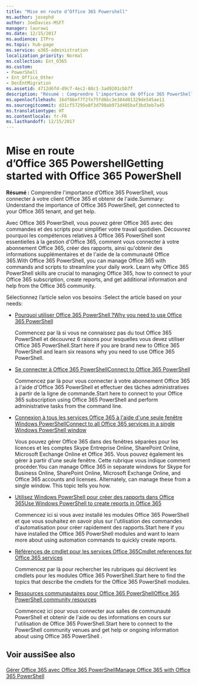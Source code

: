 ```yaml
---
title: "Mise en route d’Office 365 Powershell"
ms.author: josephd
author: JoeDavies-MSFT
manager: laurawi
ms.date: 12/15/2017
ms.audience: ITPro
ms.topic: hub-page
ms.service: o365-administration
localization_priority: Normal
ms.collection: Ent_O365
ms.custom:
- PowerShell
- Ent_Office_Other
- DecEntMigration
ms.assetid: 4712d6fd-d9c7-4ec2-88c1-3ad9201cbb7f
description: "Résumé : Comprendre l'importance de Office 365 PowerShell, vous connecter à votre client Office 365 et obtenir de l'aide."
ms.openlocfilehash: 16df86ef7f2fe75fd6bc3e384d01329de545ae11
ms.sourcegitcommit: d31cf57295e8f3d798ab971d405baf3bd3eb7a45
ms.translationtype: HT
ms.contentlocale: fr-FR
ms.lasthandoff: 12/15/2017
---
```

# <a name="getting-started-with-office-365-powershell"></a><span data-ttu-id="faadd-103">Mise en route d’Office 365 Powershell</span><span class="sxs-lookup"><span data-stu-id="faadd-103">Getting started with Office 365 PowerShell</span></span>

 <span data-ttu-id="faadd-104">**Résumé :** Comprendre l'importance d’Office 365 PowerShell, vous connecter à votre client Office 365 et obtenir de l'aide.</span><span class="sxs-lookup"><span data-stu-id="faadd-104">Summary: Understand the importance of Office 365 PowerShell, get connected to your Office 365 tenant, and get help.</span></span>
  
<span data-ttu-id="faadd-p101">Avec Office 365 PowerShell, vous pouvez gérer Office 365 avec des commandes et des scripts pour simplifier votre travail quotidien. Découvrez pourquoi les compétences relatives à Office 365 PowerShell sont essentielles à la gestion d'Office 365, comment vous connecter à votre abonnement Office 365, créer des rapports, ainsi qu'obtenir des informations supplémentaires et de l'aide de la communauté Office 365.</span><span class="sxs-lookup"><span data-stu-id="faadd-p101">With Office 365 PowerShell, you can manage Office 365 with commands and scripts to streamline your daily work. Learn why Office 365 PowerShell skills are crucial to managing Office 365, how to connect to your Office 365 subscription, create reports, and get additional information and help from the Office 365 community.</span></span>
  
<span data-ttu-id="faadd-107">Sélectionnez l’article selon vos besoins :</span><span class="sxs-lookup"><span data-stu-id="faadd-107">Select the article based on your needs:</span></span>
  
- [<span data-ttu-id="faadd-108">Pourquoi utiliser Office 365 PowerShell ?</span><span class="sxs-lookup"><span data-stu-id="faadd-108">Why you need to use Office 365 PowerShell</span></span>](why-you-need-to-use-office-365-powershell.md)
    
    <span data-ttu-id="faadd-109">Commencez par là si vous ne connaissez pas du tout Office 365 PowerShell et découvrez 6 raisons pour lesquelles vous devez utiliser Office 365 PowerShell.</span><span class="sxs-lookup"><span data-stu-id="faadd-109">Start here if you are brand new to Office 365 PowerShell and learn six reasons why you need to use Office 365 PowerShell.</span></span> 
    
- [<span data-ttu-id="faadd-110">Se connecter à Office 365 PowerShell</span><span class="sxs-lookup"><span data-stu-id="faadd-110">Connect to Office 365 PowerShell</span></span>](connect-to-office-365-powershell.md)
    
    <span data-ttu-id="faadd-111">Commencez par là pour vous connecter à votre abonnement Office 365 à l'aide d'Office 365 PowerShell et effectuer des tâches administratives à partir de la ligne de commande.</span><span class="sxs-lookup"><span data-stu-id="faadd-111">Start here to connect to your Office 365 subscription using Office 365 PowerShell and perform administrative tasks from the command line.</span></span>
    
- [<span data-ttu-id="faadd-112">Connexion à tous les services Office 365 à l'aide d'une seule fenêtre Windows PowerShell</span><span class="sxs-lookup"><span data-stu-id="faadd-112">Connect to all Office 365 services in a single Windows PowerShell window</span></span>](connect-to-all-office-365-services-in-a-single-windows-powershell-window.md)
    
    <span data-ttu-id="faadd-p102">Vous pouvez gérer Office 365 dans des fenêtres séparées pour les licences et les comptes Skype Entreprise Online, SharePoint Online, Microsoft Exchange Online et Office 365. Vous pouvez également les gérer à partir d'une seule fenêtre. Cette rubrique vous indique comment procéder.</span><span class="sxs-lookup"><span data-stu-id="faadd-p102">You can manage Office 365 in separate windows for Skype for Business Online, SharePoint Online, Microsoft Exchange Online, and Office 365 accounts and licenses. Alternately, can manage these from a single window. This topic tells you how.</span></span>
    
- [<span data-ttu-id="faadd-116">Utilisez Windows PowerShell pour créer des rapports dans Office 365</span><span class="sxs-lookup"><span data-stu-id="faadd-116">Use Windows PowerShell to create reports in Office 365</span></span>](use-windows-powershell-to-create-reports-in-office-365.md)
    
    <span data-ttu-id="faadd-117">Commencez ici si vous avez installé les modules Office 365 PowerShell et que vous souhaitez en savoir plus sur l'utilisation des commandes d'automatisation pour créer rapidement des rapports.</span><span class="sxs-lookup"><span data-stu-id="faadd-117">Start here if you have installed the Office 365 PowerShell modules and want to learn more about using automation commands to quickly create reports.</span></span> 
    
- [<span data-ttu-id="faadd-118">Références de cmdlet pour les services Office 365</span><span class="sxs-lookup"><span data-stu-id="faadd-118">Cmdlet references for Office 365 services</span></span>](cmdlet-references-for-office-365-services.md)
    
    <span data-ttu-id="faadd-119">Commencez par là pour rechercher les rubriques qui décrivent les cmdlets pour les modules Office 365 PowerShell.</span><span class="sxs-lookup"><span data-stu-id="faadd-119">Start here to find the topics that describe the cmdlets for the Office 365 PowerShell modules.</span></span>
    
- [<span data-ttu-id="faadd-120">Ressources communautaires pour Office 365 PowerShell</span><span class="sxs-lookup"><span data-stu-id="faadd-120">Office 365 PowerShell community resources</span></span>](office-365-powershell-community-resources.md)
    
    <span data-ttu-id="faadd-121">Commencez ici pour vous connecter aux salles de communauté PowerShell et obtenir de l'aide ou des informations en cours sur l'utilisation de Office 365 PowerShell.</span><span class="sxs-lookup"><span data-stu-id="faadd-121">Start here to connect to the PowerShell community venues and get help or ongoing information about using Office 365 PowerShell .</span></span>
    
## <a name="see-also"></a><span data-ttu-id="faadd-122">Voir aussi</span><span class="sxs-lookup"><span data-stu-id="faadd-122">See also</span></span>

#### 

[<span data-ttu-id="faadd-123">Gérer Office 365 avec Office 365 PowerShell</span><span class="sxs-lookup"><span data-stu-id="faadd-123">Manage Office 365 with Office 365 PowerShell</span></span>](manage-office-365-with-office-365-powershell.md)

